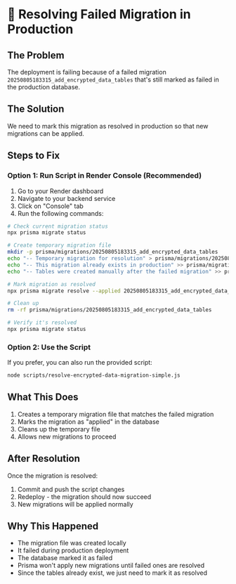# 🔧 Resolving Failed Migration in Production

## The Problem
The deployment is failing because of a failed migration `20250805183315_add_encrypted_data_tables` that's still marked as failed in the production database.

## The Solution
We need to mark this migration as resolved in production so that new migrations can be applied.

## Steps to Fix

### Option 1: Run Script in Render Console (Recommended)
1. Go to your Render dashboard
2. Navigate to your backend service
3. Click on "Console" tab
4. Run the following commands:

```bash
# Check current migration status
npx prisma migrate status

# Create temporary migration file
mkdir -p prisma/migrations/20250805183315_add_encrypted_data_tables
echo "-- Temporary migration for resolution" > prisma/migrations/20250805183315_add_encrypted_data_tables/migration.sql
echo "-- This migration already exists in production" >> prisma/migrations/20250805183315_add_encrypted_data_tables/migration.sql
echo "-- Tables were created manually after the failed migration" >> prisma/migrations/20250805183315_add_encrypted_data_tables/migration.sql

# Mark migration as resolved
npx prisma migrate resolve --applied 20250805183315_add_encrypted_data_tables

# Clean up
rm -rf prisma/migrations/20250805183315_add_encrypted_data_tables

# Verify it's resolved
npx prisma migrate status
```

### Option 2: Use the Script
If you prefer, you can also run the provided script:

```bash
node scripts/resolve-encrypted-data-migration-simple.js
```

## What This Does
1. Creates a temporary migration file that matches the failed migration
2. Marks the migration as "applied" in the database
3. Cleans up the temporary file
4. Allows new migrations to proceed

## After Resolution
Once the migration is resolved:
1. Commit and push the script changes
2. Redeploy - the migration should now succeed
3. New migrations will be applied normally

## Why This Happened
- The migration file was created locally
- It failed during production deployment
- The database marked it as failed
- Prisma won't apply new migrations until failed ones are resolved
- Since the tables already exist, we just need to mark it as resolved
